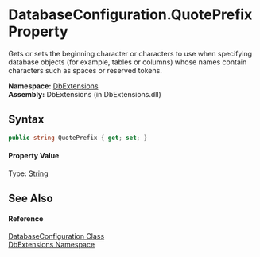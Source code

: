 DatabaseConfiguration.QuotePrefix Property
==========================================
Gets or sets the beginning character or characters to use when specifying database objects (for example, tables or columns) whose names contain characters such as spaces or reserved tokens.

**Namespace:** [DbExtensions][1]  
**Assembly:** DbExtensions (in DbExtensions.dll)

Syntax
------

```csharp
public string QuotePrefix { get; set; }
```

#### Property Value
Type: [String][2]

See Also
--------

#### Reference
[DatabaseConfiguration Class][3]  
[DbExtensions Namespace][1]  

[1]: ../README.md
[2]: http://msdn.microsoft.com/en-us/library/s1wwdcbf
[3]: README.md